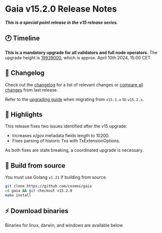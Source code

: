 # Gaia v15.2.0  Release Notes 

***This is a special point release in the v15 release series.***

## 🕐  Timeline

**This is a mandatory upgrade for all validators and full node operators.**
The upgrade height is [19939000](https://www.mintscan.io/cosmos/block/19939000), which is approx. April 10th 2024, 15:00 CET.

## 📝 Changelog

Check out the [changelog](https://github.com/cosmos/gaia/blob/v15.2.0/CHANGELOG.md) for a list of relevant changes or [compare all changes](https://github.com/cosmos/gaia/compare/v15.1.0...v15.2.0) from last release.

<!-- Add the following line for releases that require a coordinated upgrade -->
Refer to the [upgrading guide](https://github.com/cosmos/gaia/blob/release/v15.2.x/UPGRADING.md) when migrating from `v15.1.x` to `v15.2.x`.

## 🚀 Highlights

<!-- Add any highlights of this release --> 

This release fixes two issues identified after the v15 upgrade:

- Increases x/gov metadata fields length to 10200.
- Fixes parsing of historic Txs with TxExtensionOptions.

As both fixes are state breaking, a coordinated upgrade is necessary. 

## 🔨 Build from source

You must use Golang `v1.21` if building from source.

```bash
git clone https://github.com/cosmos/gaia
cd gaia && git checkout v15.2.0
make install
```

## ⚡️ Download binaries

Binaries for linux, darwin, and windows are available below.